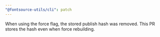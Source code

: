 ```yaml
---
"@fontsource-utils/cli": patch
---
```


When using the force flag, the stored publish hash was removed. This PR stores the hash even when force rebuilding.
